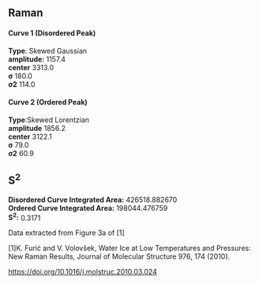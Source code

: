 ## Raman

#### Curve 1 (Disordered Peak)
**Type**: Skewed Gaussian\
**amplitude:** 1157.4\
**center** 3313.0\
**σ** 180.0\
**σ2** 114.0


#### Curve 2 (Ordered Peak)
**Type**:Skewed Lorentzian\
**amplitude** 1856.2\
**center** 3122.1\
**σ** 79.0\
**σ2** 60.9


## S<sup>2</sup>
**Disordered Curve Integrated Area:** 426518.882670\
**Ordered Curve Integrated Area:** 198044.476759\
**S<sup>2</sup>:** 0.3171









Data extracted from Figure 3a of [1]


[1]K. Furić and V. Volovšek, Water Ice at Low Temperatures and Pressures: New Raman Results, Journal of Molecular Structure 976, 174 (2010).

https://doi.org/10.1016/j.molstruc.2010.03.024
